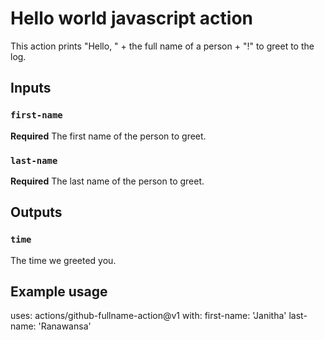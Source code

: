 # Hello world javascript action

This action prints "Hello, " + the full name of a person + "!" to greet to the log.

## Inputs

### `first-name`

**Required** The first name of the person to greet.

### `last-name`

**Required** The last name of the person to greet.

## Outputs

### `time`

The time we greeted you.

## Example usage

uses: actions/github-fullname-action@v1
with:
first-name: 'Janitha'
last-name: 'Ranawansa'
